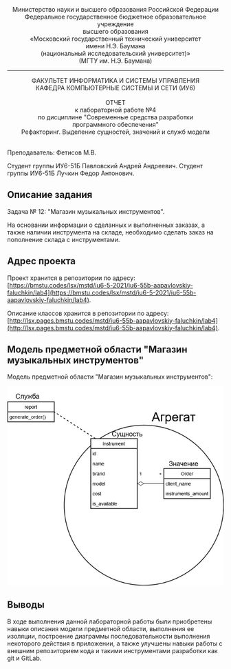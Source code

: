 <div align="center">
Министерство науки и высшего образования Российской Федерации <br />
Федеральное государственное бюджетное образовательное учреждение <br />
высшего образования <br />
«Московский государственный технический университет <br />
имени Н.Э. Баумана <br />
(национальный исследовательский университет)» <br />
(МГТУ им. Н.Э. Баумана)
</div>
<hr />
<div align="center">
ФАКУЛЬТЕТ ИНФОРМАТИКА И СИСТЕМЫ УПРАВЛЕНИЯ <br />
КАФЕДРА КОМПЬЮТЕРНЫЕ СИСТЕМЫ И СЕТИ (ИУ6)
</div>
<br />
<div align="center">
ОТЧЕТ <br />
к лабораторной работе №4 <br />
по дисциплине "Современные средства разработки <br />
программного обеспечения" <br />
Рефакторинг. Выделение сущностей, значений и служб модели
</div>
<br />

Преподаватель: Фетисов М.В.

Студент группы ИУ6-51Б Павловский Андрей Андреевич. Студент группы ИУ6-51Б Лучкин Федор Антонович. 

## Описание задания

Задача № 12: "Магазин музыкальных инструментов".

На основании информации о сделанных и выполненных заказах, а также наличии инструмента на складе, необходимо сделать заказ на пополнение склада с инструментами.

## Адрес проекта

Проект хранится в репозитории по адресу: [https://bmstu.codes/lsx/mstd/iu6-5-2021/iu6-55b-aapavlovskiy-faluchkin/lab4](https://bmstu.codes/lsx/mstd/iu6-5-2021/iu6-55b-aapavlovskiy-faluchkin/lab4).

Описание классов хранится в репозитории по адресу: [http://lsx.pages.bmstu.codes/mstd/iu6-55b-aapavlovskiy-faluchkin/lab4](http://lsx.pages.bmstu.codes/mstd/iu6-55b-aapavlovskiy-faluchkin/lab4).

## Модель предметной области "Магазин музыкальных инструментов"

Модель предметной области "Магазин музыкальных инструментов":

![Модель предметной области "Магазин музыкальных инструментов"](doc/Diagram.png)
## Выводы

В ходе выполнения данной лабораторной работы были приобретены навыки описания модели предметной области, выполнения ее изоляции, построение диаграммы последовательности выполнения некоторого действия в приложении, а также улучшены навыки работы с внешним репозиторием кода и такими инструментами разработки как git и GitLab.
